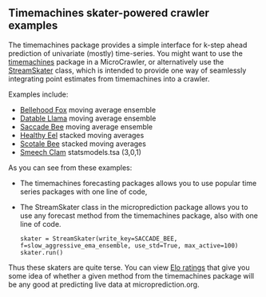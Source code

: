 
## Timemachines skater-powered crawler examples

The timemachines package provides a simple interface for k-step ahead prediction of univariate (mostly) time-series. You might want to 
use the [timemachines](https://github.com/microprediction/timemachines) package in a MicroCrawler, or alternatively use the [StreamSkater](https://github.com/microprediction/microprediction/blob/master/microprediction/streamskater.py) class, which is intended to provide one way of
seamlessly integrating point estimates from timemachines into a crawler. 

Examples include:
 
 - [Bellehood Fox](https://github.com/microprediction/microprediction/blob/master/crawler_skater_examples/bellehood_fox.py) moving average ensemble
 - [Datable Llama](https://github.com/microprediction/microprediction/blob/master/crawler_skater_examples/datable_llama.py) moving average ensemble
 - [Saccade Bee](https://github.com/microprediction/microprediction/blob/master/crawler_skater_examples/saccade_bee.py) moving average ensemble
 - [Healthy Eel](https://github.com/microprediction/microprediction/blob/master/crawler_skater_examples/healthy_eel.py) stacked moving averages
 - [Scotale Bee](https://github.com/microprediction/microprediction/blob/master/crawler_skater_examples/scotale_bee.py) stacked moving averages
 - [Smeech Clam](https://github.com/microprediction/microprediction/blob/master/crawler_skater_examples/smeech_clam.py) statsmodels.tsa (3,0,1)

As you can see from these examples:
- The timemachines forecasting packages allows you to use popular time series packages with one line of code, 
- The StreamSkater class in the microprediction package allows you to use any forecast method from the timemachines package, also with one line of code. 

      skater = StreamSkater(write_key=SACCADE_BEE, f=slow_aggressive_ema_ensemble, use_std=True, max_active=100)
      skater.run()

Thus these skaters are quite terse. You can view [Elo ratings](https://microprediction.github.io/timeseries-elo-ratings/html_leaderboards/univariate-k_003.html) that give you some idea of whether a given method from the timemachines package will be any good at predicting live data at microprediction.org. 
